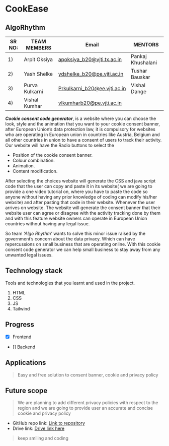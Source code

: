 # CookEase
## AlgoRhythm

|SR NO:| TEAM MEMBERS|Email| MENTORS|             
|---|---|---|---|
|1)|Arpit Oksiya|apoksiya_b20@vjti.tx.ac.in|Pankaj Khushalani|
|2)|Yash Shelke|ydshelke_b20@pe.vjti.ac.in|Tushar Bauskar|
|3)|Purva Kulkarni|Prkulkarni_b20@ee.vjti.ac.in|Vishal Dange|
|4)|Vishal Kumhar|vlkumharb20@pe.vjti.ac.in|

_**Cookie consent code generator**_, is a website where you can choose the look, style and the animation that you want to your cookie consent banner, after European Union’s data protection law, it is compulsory for websites who are operating in European union in countries like Austria, Belgium and all other countries in union to have a consent of users to track their activity. Our website will have the Radio buttons to select the
-	Position of the cookie consent banner.
-	Colour combination.
-	Animation.
-	Content modification.

After selecting the choices website will generate the 
CSS and java script code that the user can copy and paste it in its website( we are going to provide a one video tutorial on, where you have to paste the code so anyone without having any prior knowledge of coding can modify his/her website) and after pasting that code in their website. Whenever the user arrives on website. The website will generate the consent banner that their website user can agree or disagree with the activity tracking done by them and with this feature website owners can operate in European Union countries without having any legal issue.

So team *‘Algo Rhythm’* wants to solve this minor issue raised by the government’s concern about the data privacy. Which can have repercussions on small business that are operating online. With this cookie consent code generator we can help small business to stay away from any unwanted legal issues. 



## Technology stack

Tools and technologies that you learnt and used in the project.

1. HTML
2. CSS
3. JS
4. Tailwind

## Progress

- [x] Frontend 
- [] Backend  

## Applications
>Easy and free solution to consent banner, cookie and privacy policy
## Future scope
>We are planning to add different privacy policies with respect to the region and we are going to provide user an accurate and concise cookie and privacy policy 
>
* GitHub repo link: [Link to repository](https://github.com/your-repo-linkhttps://github.com/selfserver/CookEase/tree/main/Prototype)
* Drive link: [Drive link here](https://drive.google.com/drive/folders/1SRbIRZLnxR7JOcB10NyXK-GesU4FLGug)
>keep smiling and coding
